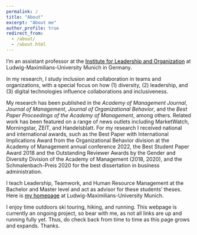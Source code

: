 ```yaml
---
permalink: /
title: "About"
excerpt: "About me"
author_profile: true
redirect_from: 
  - /about/
  - /about.html
---
```



I’m an assistant professor at the <a style='color: black;' href='https://www.en.ilo.bwl.uni-muenchen.de/index.html'>Institute for Leadership and Organization</a> at Ludwig-Maximilians-University Munich in Germany.

In my research, I study inclusion and collaboration in teams and organizations, with a special focus on how (1) diversity, (2) leadership, and (3) digital technologies influence collaborations and inclusiveness. 

My research has been published in the *Academy of Management Journal*, *Journal of Management*, *Journal of Organizational Behavior*, and the *Best Paper Proceedings of the Academy of Management*, among others. Related work has been featured on a range of news outlets including MarketWatch, Morningstar, ZEIT, and Handelsblatt. For my research I received national and international awards, such as the Best Paper with International Implications Award from the Organizational Behavior division at the Academy of Management annual conference 2022, the Best Student Paper Award 2018 and the Outstanding Reviewer Awards by the Gender and Diversity Division of the Academy of Management (2018, 2020), and the Schmalenbach-Preis 2020 for the best dissertation in business administration. 

I teach Leadership, Teamwork, and Human Resource Management at the Bachelor and Master level and act as advisor for these students’ theses. Here is <a style='color: black;' href='https://www.en.ilo.bwl.uni-muenchen.de/team/assistant-profs/max_reinwald/index.html'>my homepage</a> at Ludwig-Maximilians-University Munich.


I enjoy time outdoors ski touring, hiking, and running. This webpage is currently an ongoing project, so bear with me, as not all links are up and running fully yet. Thus, do check back from time to time as this page grows and expands. Thanks.

